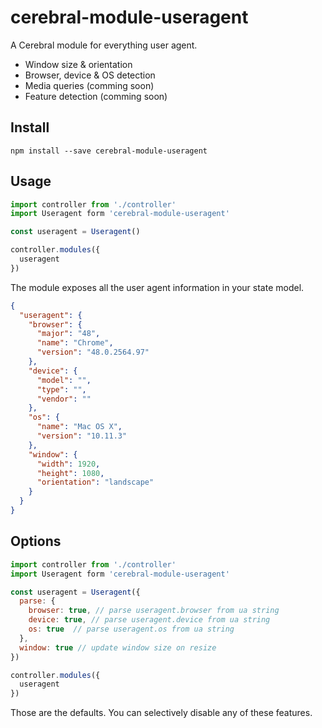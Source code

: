 # cerebral-module-useragent

A Cerebral module for everything user agent.

- Window size & orientation
- Browser, device & OS detection
- Media queries (comming soon)
- Feature detection (comming soon)

## Install

```
npm install --save cerebral-module-useragent
```

## Usage

```javascript
import controller from './controller'
import Useragent form 'cerebral-module-useragent'

const useragent = Useragent()

controller.modules({
  useragent
})
```

The module exposes all the user agent information in your state model.

```json
{
  "useragent": {
    "browser": {
      "major": "48",
      "name": "Chrome",
      "version": "48.0.2564.97"
    },
    "device": {
      "model": "",
      "type": "",
      "vendor": ""
    },
    "os": {
      "name": "Mac OS X",
      "version": "10.11.3"
    },
    "window": {
      "width": 1920,
      "height": 1080,
      "orientation": "landscape"
    }
  }
}
```

## Options

```javascript
import controller from './controller'
import Useragent form 'cerebral-module-useragent'

const useragent = Useragent({
  parse: {
    browser: true, // parse useragent.browser from ua string
    device: true, // parse useragent.device from ua string
    os: true  // parse useragent.os from ua string
  },
  window: true // update window size on resize
})

controller.modules({
  useragent
})
```

Those are the defaults. You can selectively disable any of these features.
